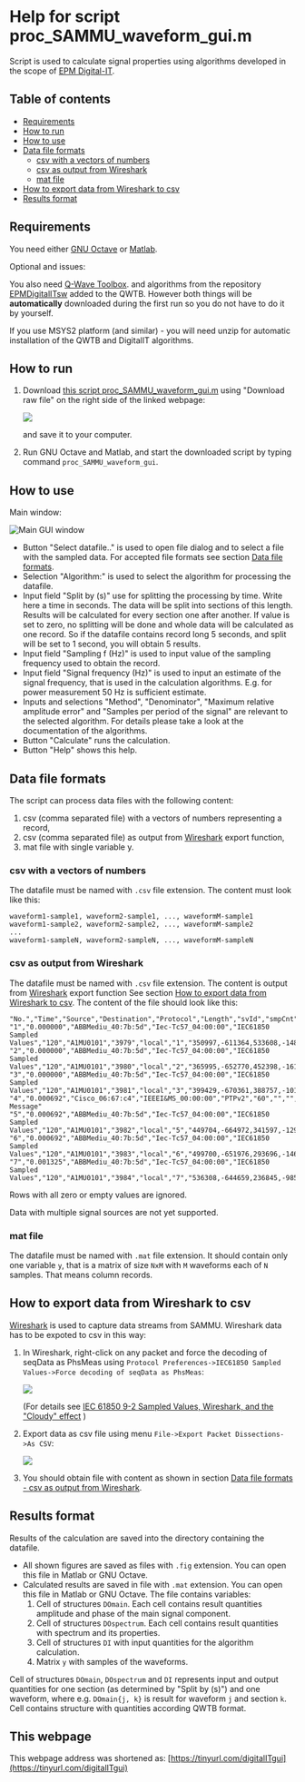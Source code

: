 # Help for script proc_SAMMU_waveform_gui.m

Script is used to calculate signal properties using algorithms developed in the scope of [EPM Digital-IT](https://www.euramet.org/research-innovation/search-research-projects/details/project/metrology-for-digital-substation-instrumentation "EPM Digital-IT").

## Table of contents
<!-- vim-markdown-toc GFM -->

- [Requirements](#requirements)
- [How to run](#how-to-run)
- [How to use](#how-to-use)
- [Data file formats](#data-file-formats)
  - [csv with a vectors of numbers](#csv-with-a-vectors-of-numbers)
  - [csv as output from Wireshark](#csv-as-output-from-wireshark)
  - [mat file](#mat-file)
- [How to export data from Wireshark to csv](#how-to-export-data-from-wireshark-to-csv)
- [Results format](#results-format)

<!-- vim-markdown-toc -->

## Requirements

You need either [GNU Octave](https://octave.org "GNU Octave") or [Matlab](https://www.mathworks.com/products/matlab.html "Matlab").

Optional and issues:

You also need [Q-Wave Toolbox](https://github.com/qwtb/qwtb "Q-Wave Toolbox").
and algorithms from the repository
[EPMDigitalITsw](https://github.com/KaeroDot/EPMDigitalITsw "EPMDigitalITsw")
added to the QWTB. However both things will be **automatically** downloaded
during the first run so you do not have to do it by yourself.

If you use MSYS2 platform (and similar) - you will need unzip for automatic installation of the QWTB and DigitalIT algorithms.

## How to run

1. Download [this script proc_SAMMU_waveform_gui.m](https://github.com/KaeroDot/EPMDigitalITsw/blob/main/gui/proc_SAMMU_waveform_gui.m "Script proc_SAMMU_waveform_gui.m") using "Download raw file" on the right side of the linked webpage:

    ![](proc_SAMMU_waveform_gui_help_image_02.png)

    and save it to your computer.
1. Run GNU Octave and Matlab, and start the downloaded script by typing command `proc_SAMMU_waveform_gui`.

## How to use

Main window:

![Main GUI window](proc_SAMMU_waveform_gui_help_image_01.png)

- Button "Select datafile.." is used to open file dialog and to select a file
  with the sampled data. For accepted file formats see section [Data file formats](#data-file-formats).
- Selection "Algorithm:" is used to select the algorithm for processing the datafile.
- Input field "Split by (s)" use for splitting the processing by time. Write
  here a time in seconds. The data will be split into sections of this length.
  Results will be calculated for every section one after another. If value is
  set to zero, no splitting will be done and whole data will be calculated as
  one record. So if the datafile contains record long 5 seconds, and split will
  be set to 1 second, you will obtain 5 results.
- Input field "Sampling f (Hz)" is used to input value of the sampling frequency used to obtain the record.
- Input field "Signal frequency (Hz)" is used to input an estimate of the
  signal frequency, that is used in the calculation algorithms. E.g. for power
  measurement 50 Hz is sufficient estimate.
- Inputs and selections "Method", "Denominator", "Maximum relative amplitude
  error" and "Samples per period of the signal" are relevant to the selected
  algorithm. For details please take a look at the documentation of the
  algorithms.
- Button "Calculate" runs the calculation.
- Button "Help" shows this help.

## Data file formats

The script can process data files with the following content:

1. csv (comma separated file) with a vectors of numbers representing a record,
1. csv (comma separated file) as output from [Wireshark](https://www.wireshark.org "Wireshark") export function,
1. mat file with single variable y.

### csv with a vectors of numbers

The datafile must be named with `.csv` file extension. The content must look like this:

    waveform1-sample1, waveform2-sample1, ..., waveformM-sample1
    waveform1-sample2, waveform2-sample2, ..., waveformM-sample2
    ...
    waveform1-sampleN, waveform2-sampleN, ..., waveformM-sampleN

### csv as output from Wireshark

The datafile must be named with `.csv` file extension. The content is output
from [Wireshark](https://www.wireshark.org "Wireshark") export function
 See section [How to export data from Wireshark to csv](#how-to-export-data-from-wireshark-to-csv). The content of the file should
 look like this:

    "No.","Time","Source","Destination","Protocol","Length","svId","smpCnt","smpSynch","smp","value","Info"
    "1","0.000000","ABBMediu_40:7b:5d","Iec-Tc57_04:00:00","IEC61850 Sampled Values","120","A1MU0101","3979","local","1","350997,-611364,533608,-1484,20504599,-55945920,35080598,-803",""
    "2","0.000000","ABBMediu_40:7b:5d","Iec-Tc57_04:00:00","IEC61850 Sampled Values","120","A1MU0101","3980","local","2","365995,-652770,452398,-1618,24589209,-56411479,31485872,606",""
    "3","0.000000","ABBMediu_40:7b:5d","Iec-Tc57_04:00:00","IEC61850 Sampled Values","120","A1MU0101","3981","local","3","399429,-670361,388757,-1010,28505950,-56572835,27698602,-1688",""
    "4","0.000692","Cisco_06:67:c4","IEEEI&MS_00:00:00","PTPv2","60","","","","4","","Follow_Up Message"
    "5","0.000692","ABBMediu_40:7b:5d","Iec-Tc57_04:00:00","IEC61850 Sampled Values","120","A1MU0101","3982","local","5","449704,-664972,341597,-1298,32261875,-56389504,23710152,-967",""
    "6","0.000692","ABBMediu_40:7b:5d","Iec-Tc57_04:00:00","IEC61850 Sampled Values","120","A1MU0101","3983","local","6","499700,-651976,293696,-1467,35813726,-55754921,19584659,-1953",""
    "7","0.001325","ABBMediu_40:7b:5d","Iec-Tc57_04:00:00","IEC61850 Sampled Values","120","A1MU0101","3984","local","7","536308,-644659,236845,-985,39139255,-54805384,15365799,-1453",""

Rows with all zero or empty values are ignored.

Data with multiple signal sources are not yet supported.

### mat file

The datafile must be named with `.mat` file extension. It should contain only
one variable `y`, that is a matrix of size `NxM` with `M` waveforms each of `N`
samples. That means column records.

## How to export data from Wireshark to csv

[Wireshark](https://www.wireshark.org "Wireshark") is used to capture data
streams from SAMMU. Wireshark data has to be expoted to csv in this way:

1. In Wireshark, right-click on any packet and force the decoding of seqData as
PhsMeas using `Protocol Preferences->IEC61850 Sampled Values->Force decoding of seqData as PhsMeas`:

    ![](proc_SAMMU_waveform_gui_help_image_03.png)

    (For details see [IEC 61850 9-2 Sampled Values, Wireshark, and the "Cloudy" effect](https://www.linkedin.com/pulse/iec-61850-9-2-sampled-values-wireshark-cloudy-effect-silveira/) )
1. Export data as csv file using menu `File->Export Packet Dissections->As CSV`:

    ![](proc_SAMMU_waveform_gui_help_image_04.png)

1. You should obtain file with content as shown in section [Data file formats - csv as output from Wireshark](#csv-as-output-from-wireshark).

## Results format

Results of the calculation are saved into the directory containing the datafile.

- All shown figures are saved as files with `.fig` extension. You can open this file in Matlab or GNU Octave.
- Calculated results are saved in file with `.mat` extension. You can open this
  file in Matlab or GNU Octave. The file contains variables:
  1. Cell of structures `DOmain`. Each cell contains result quantities amplitude and phase of the main signal component.
  1. Cell of structures `DOspectrum`. Each cell contains result quantities with spectrum and its properties.
  1. Cell of structures `DI` with input quantities for the algorithm calculation.
  1. Matrix `y` with samples of the waveforms.

Cell of structures `DOmain`, `DOspectrum` and `DI` represents input and output
quantities for one section (as determined by "Split by (s)") and one waveform,
where e.g. `DOmain{j, k}` is result for waveform `j` and section `k`. Cell
contains structure with quantities according QWTB format.

## This webpage

This webpage address was shortened as: [https://tinyurl.com/digitalITgui](https://tinyurl.com/digitalITgui)
